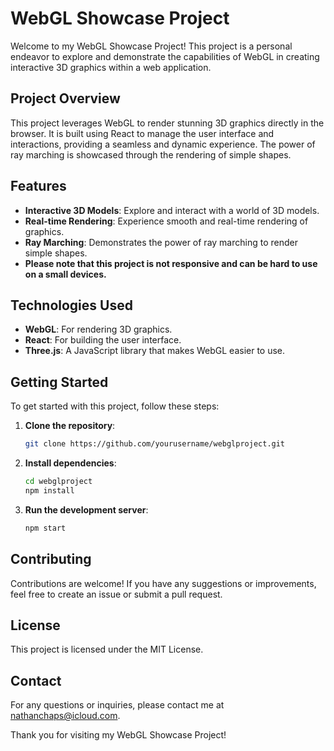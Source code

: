 # WebGL Showcase Project

Welcome to my WebGL Showcase Project! This project is a personal endeavor to explore and demonstrate the capabilities of WebGL in creating interactive 3D graphics within a web application.

## Project Overview

This project leverages WebGL to render stunning 3D graphics directly in the browser. It is built using React to manage the user interface and interactions, providing a seamless and dynamic experience. The power of ray marching is showcased through the rendering of simple shapes.

## Features

- **Interactive 3D Models**: Explore and interact with a world of 3D models.
- **Real-time Rendering**: Experience smooth and real-time rendering of graphics.
- **Ray Marching**: Demonstrates the power of ray marching to render simple shapes.
- **Please note that this project is not responsive and can be hard to use on a small devices.**

## Technologies Used

- **WebGL**: For rendering 3D graphics.
- **React**: For building the user interface.
- **Three.js**: A JavaScript library that makes WebGL easier to use.

## Getting Started

To get started with this project, follow these steps:

1. **Clone the repository**:
    ```bash
    git clone https://github.com/yourusername/webglproject.git
    ```
2. **Install dependencies**:
    ```bash
    cd webglproject
    npm install
    ```
3. **Run the development server**:
    ```bash
    npm start
    ```

## Contributing

Contributions are welcome! If you have any suggestions or improvements, feel free to create an issue or submit a pull request.

## License

This project is licensed under the MIT License.

## Contact

For any questions or inquiries, please contact me at nathanchaps@icloud.com.

Thank you for visiting my WebGL Showcase Project!